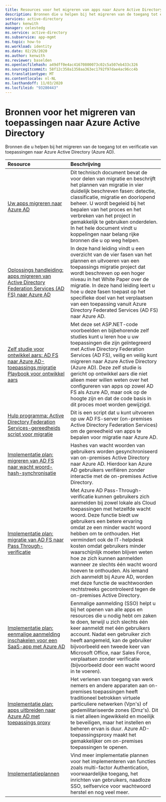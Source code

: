 ```yaml
---
title: Resources voor het migreren van apps naar Azure Active Directory | Microsoft Docs
description: Bronnen die u helpen bij het migreren van de toegang tot en verificatie van toepassingen naar Azure Active Directory (Azure AD).
services: active-directory
author: kenwith
manager: celestedg
ms.service: active-directory
ms.subservice: app-mgmt
ms.topic: how-to
ms.workload: identity
ms.date: 02/29/2020
ms.author: kenwith
ms.reviewer: baselden
ms.openlocfilehash: a49dff0e4ac41670800073c02c5a507eb433c326
ms.sourcegitcommit: 58f12c358a1358aa363ec1792f97dae4ac96cc4b
ms.translationtype: MT
ms.contentlocale: nl-NL
ms.lasthandoff: 11/03/2020
ms.locfileid: "93280443"
---
```

# <a name="resources-for-migrating-applications-to-azure-active-directory"></a>Bronnen voor het migreren van toepassingen naar Azure Active Directory

Bronnen die u helpen bij het migreren van de toegang tot en verificatie van toepassingen naar Azure Active Directory (Azure AD).

| Resource  | Beschrijving  |
|:-----------|:-------------|
|[Uw apps migreren naar Azure AD](https://aka.ms/migrateapps/whitepaper) | Dit technisch document bevat de voor delen van migratie en beschrijft het plannen van migratie in vier duidelijk beschreven fasen: detectie, classificatie, migratie en doorlopend beheer. U wordt begeleid bij het bepalen van het proces en het verbreken van het project in gemakkelijk te gebruiken onderdelen. In het hele document vindt u koppelingen naar belang rijke bronnen die u op weg helpen. |
|[Oplossings handleiding: apps migreren van Active Directory Federation Services (AD FS) naar Azure AD](https://aka.ms/migrateapps/adfssolutionguide) | In deze hand leiding vindt u een overzicht van de vier fasen van het plannen en uitvoeren van een toepassings migratie project dat wordt beschreven op een hoger niveau in het White Paper over de migratie. In deze hand leiding leert u hoe u deze fasen toepast op het specifieke doel van het verplaatsen van een toepassing vanuit Azure Directory Federated Services (AD FS) naar Azure AD.|
|[Zelf studie voor ontwikkel aars: AD FS naar Azure AD-toepassings migratie Playbook voor ontwikkel aars](https://aka.ms/adfsplaybook) | Met deze set ASP.NET-code voorbeelden en bijbehorende zelf studies kunt u leren hoe u uw toepassingen die zijn geïntegreerd met Active Directory Federation Services (AD FS), veilig en veilig kunt migreren naar Azure Active Directory (Azure AD). Deze zelf studie is gericht op ontwikkel aars die niet alleen meer willen weten over het configureren van apps op zowel AD FS als Azure AD, maar ook op de hoogte zijn en dat de code basis in dit proces moet worden gewijzigd.|
| [Hulp programma: Active Directory Federation Services-gereedheids script voor migratie](https://aka.ms/migrateapps/adfstools) | Dit is een script dat u kunt uitvoeren op uw AD FS-server (on-premises Active Directory Federation Services) om de gereedheid van apps te bepalen voor migratie naar Azure AD.|
| [Implementatie plan: migreren van AD FS naar wacht woord-hash-synchronisatie](https://aka.ms/ADFSTOPHSDPDownload) | Hashes van wacht woorden van gebruikers worden gesynchroniseerd van on-premises Active Directory naar Azure AD. Hierdoor kan Azure AD gebruikers verifiëren zonder interactie met de on-premises Active Directory.| 
| [Implementatie plan: migratie van AD FS naar Pass Through-verificatie](https://aka.ms/ADFSTOPTADPDownload)|Met Azure AD Pass-Through-verificatie kunnen gebruikers zich aanmelden bij zowel lokale als Cloud toepassingen met hetzelfde wacht woord. Deze functie biedt uw gebruikers een betere ervaring omdat ze een minder wacht woord hebben om te onthouden. Het vermindert ook de IT-helpdesk kosten omdat gebruikers minder waarschijnlijk moeten blijven weten hoe ze zich kunnen aanmelden wanneer ze slechts één wacht woord hoeven te onthouden. Als iemand zich aanmeldt bij Azure AD, worden met deze functie de wachtwoorden rechtstreeks gecontroleerd tegen de on-premises Active Directory.|
| [Implementatie plan: eenmalige aanmelding inschakelen voor een SaaS-app met Azure AD](https://aka.ms/SSODPDownload) | Eenmalige aanmelding (SSO) helpt u bij het openen van alle apps en resources die u nodig hebt om zaken te doen, terwijl u zich slechts één keer aanmeldt met één gebruikers account. Nadat een gebruiker zich heeft aangemeld, kan de gebruiker bijvoorbeeld een tweede keer van Microsoft Office, naar Sales Force, verplaatsen zonder verificatie (bijvoorbeeld door een wacht woord in te voeren). 
| [Implementatie plan: apps uitbreiden naar Azure AD met toepassings proxy](https://aka.ms/AppProxyDPDownload)| Het verlenen van toegang van werk nemers en andere apparaten aan on-premises toepassingen heeft traditioneel betrokken virtuele particuliere netwerken (Vpn's) of gedemilitariseerde zones (Dmz's). Dit is niet alleen ingewikkeld en moeilijk te beveiligen, maar het instellen en beheren ervan is duur. Azure AD-toepassingsproxy maakt het gemakkelijker om on-premises toepassingen te openen. |
| [Implementatieplannen](../fundamentals/active-directory-deployment-plans.md) | Vind meer implementatie plannen voor het implementeren van functies zoals multi-factor Authentication, voorwaardelijke toegang, het inrichten van gebruikers, naadloze SSO, selfservice voor wachtwoord herstel en nog veel meer. |


